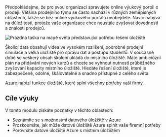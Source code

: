 Předpokládejme, že pro svou organizaci spravujete online výukový portál o prodeji. Většina prodejního týmu se často nachází v různých zeměpisných oblastech, takže se bez online výukového portálu neobejdete. Navíc nabývá na důležitosti, protože vaše organizace chce neustále zvyšovat dovednosti a znalosti prodejců.

![Prázdná taška na mapě světa představující potřebu řešení úložiště](../media/1-heading.png)

Školicí data obsahují videa ve vysokém rozlišení, podrobné prodejní simulace a velká úložiště pro správu dat a postupu studentů. V současné době se veškerý obsah školení ukládá do místního úložiště. Máte ambiciózní plán na přidávání nových kurzů a chcete se vyhnout nutnosti průběžného zvyšování kapacity místního úložiště.
Hledáte řešení úložiště, které je zabezpečené, odolné, škálovatelné a snadno přístupné z celého světa.

Azure nabízí funkce úložiště, které splní všechny potřeby vaší firmy.

## <a name="learning-objectives"></a>Cíle výuky

V tomto modulu získáte poznatky v těchto oblastech:

- Seznámíte se s možnostmi datového úložiště v Azure
- Prozkoumáte, jak může datové úložiště Azure splnit vaše firemní potřeby
- Porovnáte datové úložiště Azure s místním úložištěm